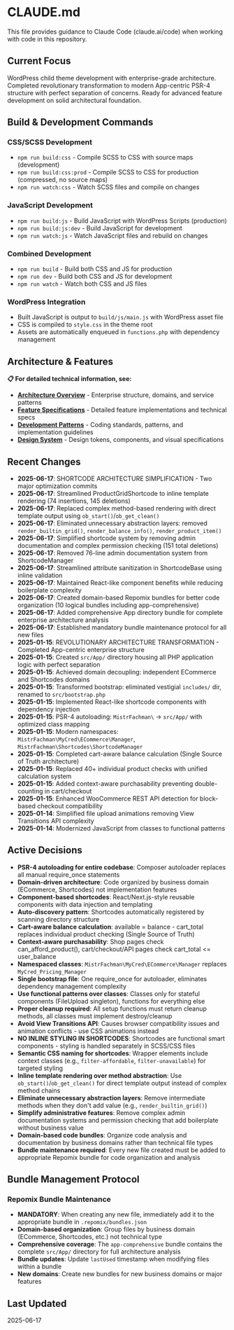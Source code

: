 # CLAUDE.md

This file provides guidance to Claude Code (claude.ai/code) when working with code in this repository.

## Current Focus
WordPress child theme development with enterprise-grade architecture. Completed revolutionary transformation to modern App-centric PSR-4 structure with perfect separation of concerns. Ready for advanced feature development on solid architectural foundation.

## Build & Development Commands

### CSS/SCSS Development
- `npm run build:css` - Compile SCSS to CSS with source maps (development)
- `npm run build:css:prod` - Compile SCSS to CSS for production (compressed, no source maps)
- `npm run watch:css` - Watch SCSS files and compile on changes

### JavaScript Development
- `npm run build:js` - Build JavaScript with WordPress Scripts (production)
- `npm run build:js:dev` - Build JavaScript for development
- `npm run watch:js` - Watch JavaScript files and rebuild on changes

### Combined Development
- `npm run build` - Build both CSS and JS for production
- `npm run dev` - Build both CSS and JS for development
- `npm run watch` - Watch both CSS and JS files

### WordPress Integration
- Built JavaScript is output to `build/js/main.js` with WordPress asset file
- CSS is compiled to `style.css` in the theme root
- Assets are automatically enqueued in `functions.php` with dependency management

## Architecture & Features

**📋 For detailed technical information, see:**
- **[Architecture Overview](docs/architecture.md)** - Enterprise structure, domains, and service patterns
- **[Feature Specifications](docs/features.md)** - Detailed feature implementations and technical specs
- **[Development Patterns](docs/development.md)** - Coding standards, patterns, and implementation guidelines
- **[Design System](docs/design/)** - Design tokens, components, and visual specifications

## Recent Changes
- **2025-06-17**: SHORTCODE ARCHITECTURE SIMPLIFICATION - Two major optimization commits
- **2025-06-17**: Streamlined ProductGridShortcode to inline template rendering (74 insertions, 145 deletions)
- **2025-06-17**: Replaced complex method-based rendering with direct template output using `ob_start()`/`ob_get_clean()`
- **2025-06-17**: Eliminated unnecessary abstraction layers: removed `render_builtin_grid()`, `render_balance_info()`, `render_product_item()`
- **2025-06-17**: Simplified shortcode system by removing admin documentation and complex permission checking (151 total deletions)
- **2025-06-17**: Removed 76-line admin documentation system from ShortcodeManager
- **2025-06-17**: Streamlined attribute sanitization in ShortcodeBase using inline validation
- **2025-06-17**: Maintained React-like component benefits while reducing boilerplate complexity
- **2025-06-17**: Created domain-based Repomix bundles for better code organization (10 logical bundles including app-comprehensive)
- **2025-06-17**: Added comprehensive App directory bundle for complete enterprise architecture analysis
- **2025-06-17**: Established mandatory bundle maintenance protocol for all new files
- **2025-01-15**: REVOLUTIONARY ARCHITECTURE TRANSFORMATION - Completed App-centric enterprise structure
- **2025-01-15**: Created `src/App/` directory housing all PHP application logic with perfect separation
- **2025-01-15**: Achieved domain decoupling: independent ECommerce and Shortcodes domains
- **2025-01-15**: Transformed bootstrap: eliminated vestigial `includes/` dir, renamed to `src/bootstrap.php`
- **2025-01-15**: Implemented React-like shortcode components with dependency injection
- **2025-01-15**: PSR-4 autoloading: `MistrFachman\` → `src/App/` with optimized class mapping
- **2025-01-15**: Modern namespaces: `MistrFachman\MyCred\ECommerce\Manager`, `MistrFachman\Shortcodes\ShortcodeManager`
- **2025-01-15**: Completed cart-aware balance calculation (Single Source of Truth architecture)
- **2025-01-15**: Replaced 40+ individual product checks with unified calculation system
- **2025-01-15**: Added context-aware purchasability preventing double-counting in cart/checkout
- **2025-01-15**: Enhanced WooCommerce REST API detection for block-based checkout compatibility
- **2025-01-14**: Simplified file upload animations removing View Transitions API complexity
- **2025-01-14**: Modernized JavaScript from classes to functional patterns

## Active Decisions
- **PSR-4 autoloading for entire codebase**: Composer autoloader replaces all manual require_once statements
- **Domain-driven architecture**: Code organized by business domain (ECommerce, Shortcodes) not implementation features
- **Component-based shortcodes**: React/Next.js-style reusable components with data injection and templating
- **Auto-discovery pattern**: Shortcodes automatically registered by scanning directory structure
- **Cart-aware balance calculation**: available = balance - cart_total replaces individual product checking (Single Source of Truth)
- **Context-aware purchasability**: Shop pages check can_afford_product(), cart/checkout/API pages check cart_total <= user_balance
- **Namespaced classes**: `MistrFachman\MyCred\ECommerce\Manager` replaces `MyCred_Pricing_Manager`
- **Single bootstrap file**: One require_once for autoloader, eliminates dependency management complexity
- **Use functional patterns over classes**: Classes only for stateful components (FileUpload singleton), functions for everything else
- **Proper cleanup required**: All setup functions must return cleanup methods, all classes must implement destroy/cleanup
- **Avoid View Transitions API**: Causes browser compatibility issues and animation conflicts - use CSS animations instead
- **NO INLINE STYLING IN SHORTCODES**: Shortcodes are functional smart components - styling is handled separately in SCSS/CSS files
- **Semantic CSS naming for shortcodes**: Wrapper elements include context classes (e.g., `filter-affordable`, `filter-unavailable`) for targeted styling
- **Inline template rendering over method abstraction**: Use `ob_start()`/`ob_get_clean()` for direct template output instead of complex method chains
- **Eliminate unnecessary abstraction layers**: Remove intermediate methods when they don't add value (e.g., `render_builtin_grid()`)
- **Simplify administrative features**: Remove complex admin documentation systems and permission checking that add boilerplate without business value
- **Domain-based code bundles**: Organize code analysis and documentation by business domains rather than technical file types
- **Bundle maintenance required**: Every new file created must be added to appropriate Repomix bundle for code organization and analysis

## Bundle Management Protocol

### Repomix Bundle Maintenance
- **MANDATORY**: When creating any new file, immediately add it to the appropriate bundle in `.repomix/bundles.json`
- **Domain-based organization**: Group files by business domain (ECommerce, Shortcodes, etc.) not technical type
- **Comprehensive coverage**: The `app-comprehensive` bundle contains the complete `src/App/` directory for full architecture analysis
- **Bundle updates**: Update `lastUsed` timestamp when modifying files within a bundle
- **New domains**: Create new bundles for new business domains or major features


## Last Updated
2025-06-17
